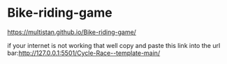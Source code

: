 # Bike-riding-game


https://multistan.github.io/Bike-riding-game/


if your internet is not working that well copy and paste this link into the url bar:http://127.0.0.1:5501/Cycle-Race--template-main/
